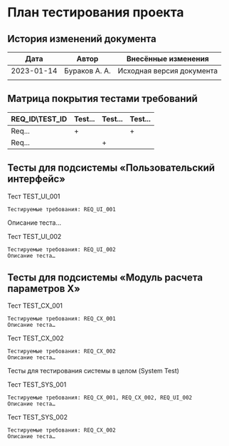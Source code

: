 <!--
Ориентируясь на материал лекций 8-10 разработать сценарий тестирования проекта 
в контенксте модульного и интеграционного тестирования. 
Сопроводить сценарий матрицей покрытия тестами требований. 
Разместить документ в репозитории GitHub.
-->

# План тестирования проекта

## История изменений документа

| Дата       | Автор         | Внесённые изменения       |
|------------|---------------|---------------------------|
| 2023-01-14 | Бураков А. А. | Исходная версия документа |
|            |               |                           |

## Матрица покрытия тестами требований

| REQ_ID\TEST_ID | Test... | Test... | Test... |
|----------------|---------|---------|---------|
| Req...         | +       |         | +       |
| Req...         |         | +       |         |

## Тесты для подсистемы «Пользовательский интерфейс»

Тест TEST_UI_001

	Тестируемые требования: REQ_UI_001

Описание теста…

Тест TEST_UI_002

	Тестируемые требования: REQ_UI_002
	Описание теста…

## Тесты для подсистемы «Модуль расчета параметров Х»

Тест TEST_CX_001

	Тестируемые требования: REQ_СХ_001
	Описание теста…

Тест TEST_CX_002

	Тестируемые требования: REQ_СХ_002
	Описание теста…

Тесты для тестирования системы в целом (System Test)

Тест TEST_SYS_001

	Тестируемые требования: REQ_СХ_001, REQ_СХ_002, REQ_UI_002
	Описание теста…

Тест TEST_SYS_002

	Тестируемые требования: REQ_СХ_002
	Описание теста…



